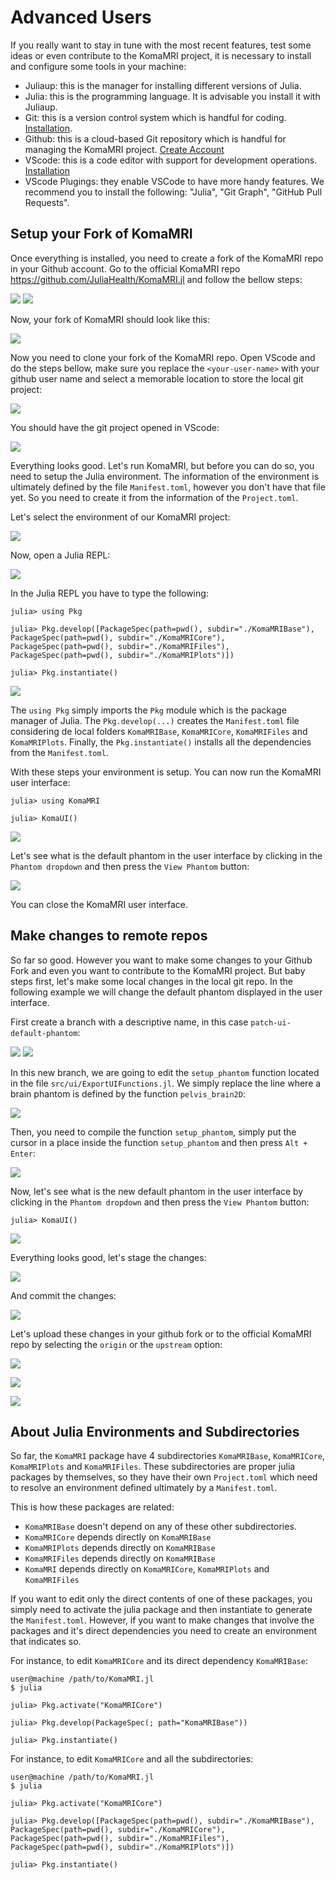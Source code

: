 # Advanced Users

If you really want to stay in tune with the most recent features, test some ideas or even contribute to the KomaMRI project, it is necessary to install and configure some tools in your machine:
* Juliaup: this is the manager for installing different versions of Julia.
* Julia: this is the programming language. It is advisable you install it with Juliaup.
* Git: this is a version control system which is handful for coding. [Installation](https://git-scm.com/book/en/v2/Getting-Started-Installing-Git).
* Github: this is a cloud-based Git repository which is handful for managing the KomaMRI project. [Create Account](https://docs.github.com/en/get-started/start-your-journey/creating-an-account-on-github) 
* VScode: this is a code editor with support for development operations. [Installation](https://code.visualstudio.com/docs/introvideos/basics)
* VScode Plugings: they enable VSCode to have more handy features. We recommend you to install the following: "Julia", "Git Graph", "GitHub Pull Requests".

## Setup your Fork of KomaMRI

Once everything is installed, you need to create a fork of the KomaMRI repo in your Github account. Go to the official KomaMRI repo https://github.com/JuliaHealth/KomaMRI.jl and follow the bellow steps:

![](../assets/dev-fork.png)
![](../assets/dev-fork-create.png)

Now, your fork of KomaMRI should look like this:

![](../assets/dev-fork-github.png)

Now you need to clone your fork of the KomaMRI repo. Open VScode and do the steps bellow, make sure you replace the `<your-user-name>` with your github user name and select a memorable location to store the local git project:

![](../assets/dev-clone-fork.png)

You should have the git project opened in VScode:

![](../assets/dev-vscode-git-project.png)

Everything looks good. Let's run KomaMRI, but before you can do so, you need to setup the Julia environment. The information of the environment is ultimately defined by the file `Manifest.toml`, however you don't have that file yet. So you need to create it from the information of the `Project.toml`.

Let's select the environment of our KomaMRI project:

![](../assets/dev-vscode-select-komamri-environment.png)

Now, open a Julia REPL:

![](../assets/dev-open-julia-repl.png)

In the Julia REPL you have to type the following:
```julia-repl
julia> using Pkg

julia> Pkg.develop([PackageSpec(path=pwd(), subdir="./KomaMRIBase"), PackageSpec(path=pwd(), subdir="./KomaMRICore"), PackageSpec(path=pwd(), subdir="./KomaMRIFiles"), PackageSpec(path=pwd(), subdir="./KomaMRIPlots")])

julia> Pkg.instantiate()
```

![](../assets/dev-komamri-environment.png)

The `using Pkg` simply imports the `Pkg` module which is the package manager of Julia. The `Pkg.develop(...)` creates the `Manifest.toml` file considering de local folders `KomaMRIBase`, `KomaMRICore`, `KomaMRIFiles` and `KomaMRIPlots`. Finally, the `Pkg.instantiate()` installs all the dependencies from the `Manifest.toml`.

With these steps your environment is setup. You can now run the KomaMRI user interface:
```julia-repl
julia> using KomaMRI

julia> KomaUI()
```
![](../assets/dev-launch-ui.png)

Let's see what is the default phantom in the user interface by clicking in the `Phantom dropdown` and then press the `View Phantom` button:

![](../assets/dev-default-phantom-brain.png) 

You can close the KomaMRI user interface.


## Make changes to remote repos

So far so good. However you want to make some changes to your Github Fork and even you want to contribute to the KomaMRI project. But baby steps first, let's make some local changes in the local git repo. In the following example we will change the default phantom displayed in the user interface.

First create a branch with a descriptive name, in this case `patch-ui-default-phantom`:

![](../assets/dev-branch.png)
![](../assets/dev-branch-name.png)

In this new branch, we are going to edit the `setup_phantom` function located in the file `src/ui/ExportUIFunctions.jl`. We simply replace the line where a brain phantom is defined by the function `pelvis_brain2D`: 

![](../assets/dev-branch-edit.png)

Then, you need to compile the function `setup_phantom`, simply put the cursor in a place inside the function `setup_phantom` and then press `Alt + Enter`:

![](../assets/dev-branch-compile.png)

Now, let's see what is the new default phantom in the user interface by clicking in the `Phantom dropdown` and then press the `View Phantom` button:

```julia-repl
julia> KomaUI()
```

![](../assets/dev-default-phantom-pelvis.png)

Everything looks good, let's stage the changes:

![](../assets/dev-stage-changes.png)

And commit the changes:

![](../assets/dev-commit-changes.png)

Let's upload these changes in your github fork or to the official KomaMRI repo by selecting the `origin` or the `upstream` option:

![](../assets/dev-publish.png)

![](../assets/dev-pullreq.png)

![](../assets/dev-pullreq-name.png)


## About Julia Environments and Subdirectories

So far, the `KomaMRI` package have 4 subdirectories `KomaMRIBase`, `KomaMRICore`, `KomaMRIPlots` and `KomaMRIFiles`. These subdirectories are proper julia packages by themselves, so they have their own `Project.toml` which need to resolve an environment defined ultimately by a `Manifest.toml`.

This is how these packages are related:
* `KomaMRIBase` doesn't depend on any of these other subdirectories.
* `KomaMRICore` depends directly on `KomaMRIBase`
* `KomaMRIPlots` depends directly on `KomaMRIBase`
* `KomaMRIFiles` depends directly on `KomaMRIBase`
* `KomaMRI` depends directly on `KomaMRICore`, `KomaMRIPlots` and `KomaMRIFiles`

If you want to edit only the direct contents of one of these packages, you simply need to activate the julia package and then instantiate to generate the `Manifest.toml`. However, if you want to make changes that involve the packages and it's direct dependencies you need to create an environment that indicates so.

For instance, to edit `KomaMRICore` and its direct dependency `KomaMRIBase`:
```julia-repl
user@machine /path/to/KomaMRI.jl
$ julia

julia> Pkg.activate("KomaMRICore")

julia> Pkg.develop(PackageSpec(; path="KomaMRIBase"))

julia> Pkg.instantiate()
```

For instance, to edit `KomaMRICore` and all the subdirectories:
```julia-repl
user@machine /path/to/KomaMRI.jl
$ julia

julia> Pkg.activate("KomaMRICore")

julia> Pkg.develop([PackageSpec(path=pwd(), subdir="./KomaMRIBase"), PackageSpec(path=pwd(), subdir="./KomaMRICore"), PackageSpec(path=pwd(), subdir="./KomaMRIFiles"), PackageSpec(path=pwd(), subdir="./KomaMRIPlots")])

julia> Pkg.instantiate()
```

